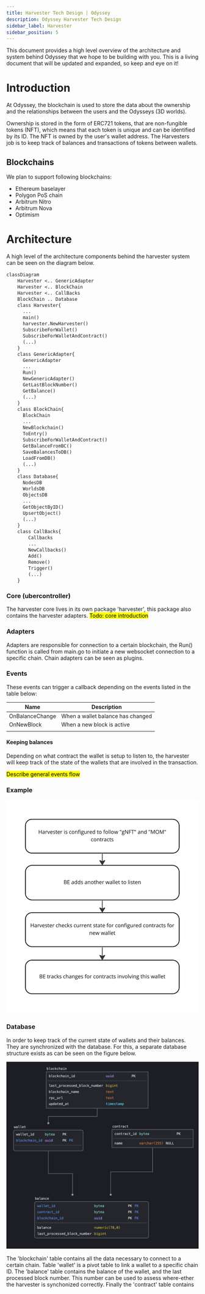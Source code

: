 ```yaml
---
title: Harvester Tech Design | Odyssey
description: Odyssey Harvester Tech Design
sidebar_label: Harvester
sidebar_position: 5
---
```

This document provides a high level overview of the architecture and system behind Odyssey that we hope to be building with you. This is a living document that will be updated and expanded, so keep and eye on it!

# Introduction
At Odyssey, the blockchain is used to store the data about the ownership and the relationships between the users and the Odysseys (3D worlds).

Ownership is stored in the form of ERC721 tokens, that are non-fungible tokens (NFT), which means that each token is unique and can be identified by its ID. The NFT is owned by the user's wallet address.
The Harvesters job is to keep track of balances and transactions of tokens between wallets.

## Blockchains

We plan to support following blockchains:

- Ethereum baselayer
- Polygon PoS chain
- Arbitrum Nitro
- Arbitrum Nova
- Optimism

# Architecture 
A high level of the architecture components behind the harvester system can be seen on the diagram below.

```mermaid
classDiagram
    Harvester <.. GenericAdapter
    Harvester <.. BlockChain
    Harvester <.. CallBacks
    BlockChain .. Database
    class Harvester{
      ...
      main()
      harvester.NewHarvester()
      SubscribeForWallet()
      SubscribeForWalletAndContract()
      (...)
    }
    class GenericAdapter{
      GenericAdapter
      ...
      Run()
      NewGenericAdapter()
      GetLastBlockNumber()
      GetBalance()
      (...)
    }
    class BlockChain{
      BlockChain
      ...
      NewBlockchain()
      ToEntry()
      SubscribeForWalletAndContract()
      GetBalanceFromBC()
      SaveBalancesToDB()
      LoadFromDB()
      (...)
    }
    class Database{
      NodesDB
      WorldsDB
      ObjectsDB
      ...
      GetObjectByID()
      UpsertObject()
      (...)
    }
    class CallBacks{
        Callbacks
        ...
        NewCallbacks()
        Add()
        Remove()
        Trigger()
        (...)
    }
```

### Core (ubercontroller)
The harvester core lives in its own package 'harvester', this package also contains the harvester adapters.
<mark>Todo: core introduction</mark>

### Adapters
Adapters are responsible for connection to a certain blockchain, the Run() function is called from main.go to initiate a new websocket connection to a specific chain.
Chain adapters can be seen as plugins.

### Events
These events can trigger a callback depending on the events listed in the table below:

| Name            | Description                       |
|-----------------|-----------------------------------|
| OnBalanceChange | When a wallet balance has changed |
| OnNewBlock      | When a new block is active        |
|                 |                                   |


#### Keeping balances
Depending on what contract the wallet is setup to listen to, the harvester will keep track of the state of the wallets that are involved in the transaction.

<mark>Describe general events flow</mark>

### Example
![Harvester example flow](img/harvester_example.jpeg)

### Database
In order to keep track of the current state of wallets and their balances. They are synchronized with the database. For this, a separate database structure exists as can be seen on the figure below.

![Harvester example flow](img/harvester_database.png)

The 'blockchain' table contains all the data necessary to connect to a certain chain.
Table 'wallet' is a pivot table to link a wallet to a specific chain ID.
The 'balance' table contains the balance of the wallet, and the last processed block number. This number can be used to assess where-ether the harvester is synchonized correctly.
Finally the 'contract' table contains